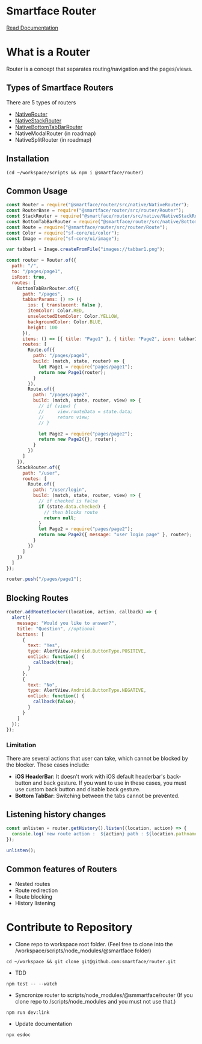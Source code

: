 # Smartface Router

[Read Documentation](https://smartface.github.io/router/)

# What is a Router

Router is a concept that separates routing/navigation and the pages/views.

## Types of Smartface Routers

There are 5 types of routers

- [NativeRouter](https://smartface.github.io/router/class/src/native/NativeRouter.js~NativeRouter.html)
- [NativeStackRouter](https://smartface.github.io/router/class/src/native/NativeStackRouter.js~NativeStackRouter.html)
- [NativeBottomTabBarRouter](https://smartface.github.io/router/class/src/native/BottomTabBarRouter.js~BottomTabBarRouter.html)
- NativeModalRouter (in roadmap)
- NativeSplitRouter (in roadmap)


## Installation

```
(cd ~/workspace/scripts && npm i @smartface/router)
```

## Common Usage

```javascript
const Router = require("@smartface/router/src/native/NativeRouter");
const RouterBase = require("@smartface/router/src/router/Router");
const StackRouter = require("@smartface/router/src/native/NativeStackRouter");
const BottomTabBarRouter = require("@smartface/router/src/native/BottomTabBarRouter");
const Route = require("@smartface/router/src/router/Route");
const Color = require("sf-core/ui/color");
const Image = require("sf-core/ui/image");

var tabbar1 = Image.createFromFile("images://tabbar1.png");

const router = Router.of({
  path: "/",
  to: "/pages/page1",
  isRoot: true,
  routes: [
    BottomTabBarRouter.of({
      path: "/pages",
      tabbarParams: () => ({
        ios: { translucent: false },
        itemColor: Color.RED,
        unselectedItemColor: Color.YELLOW,
        backgroundColor: Color.BLUE,
        height: 100
      }),
      items: () => [{ title: "Page1" }, { title: "Page2", icon: tabbar1 }],
      routes: [
        Route.of({
          path: "/pages/page1",
          build: (match, state, router) => {
            let Page1 = require("pages/page1");
            return new Page1(router);
          }
        }),
        Route.of({
          path: "/pages/page2",
          build: (match, state, router, view) => {
            // if (view) {
            //     view.routeData = state.data;
            //     return view;
            // }

            let Page2 = require("pages/page2");
            return new Page2({}, router);
          }
        })
      ]
    }),
    StackRouter.of({
      path: "/user",
      routes: [
        Route.of({
          path: "/user/login",
          build: (match, state, router, view) => {
            // if checked is false
            if (state.data.checked) {
              // then blocks route
              return null;
            }
            let Page2 = require("pages/page2");
            return new Page2({ message: "user login page" }, router);
          }
        })
      ]
    })
  ]
});

router.push("/pages/page1");
```

## Blocking Routes

```js
router.addRouteBlocker((location, action, callback) => {
  alert({
    message: "Would you like to answer?",
    title: "Question", //optional
    buttons: [
      {
        text: "Yes",
        type: AlertView.Android.ButtonType.POSITIVE,
        onClick: function() {
          callback(true);
        }
      },
      {
        text: "No",
        type: AlertView.Android.ButtonType.NEGATIVE,
        onClick: function() {
          callback(false);
        }
      }
    ]
  });
});
```

### Limitation

There are several actions that user can take, which cannot be blocked by the blocker. Those cases include:
- **iOS HeaderBar**: It doesn't work with iOS default headerbar's back-button and back gesture. If you want to use in these cases, you must use custom back button and disable back gesture.
- **Bottom TabBar**: Switching between the tabs cannot be prevented.

## Listening history changes

```js
const unlisten = router.getHistory().listen((location, action) => {
  console.log(`new route action :  ${action} path : ${location.pathname}`);
});

unlisten();
```

## Common features of Routers

- Nested routes
- Route redirection
- Route blocking
- History listening

# Contribute to Repository

- Clone repo to workspace root folder. (Feel free to clone into the /workspace/scripts/node_modules/@smartface folder)

```
cd ~/workspace && git clone git@github.com:smartface/router.git
```

- TDD

```
npm test -- --watch
```

- Syncronize router to scripts/node_modules/@smmartface/router (If you clone repo to /scripts/node_modules and you must not use that.)

```
npm run dev:link
```

- Update documentation

```
npx esdoc
```